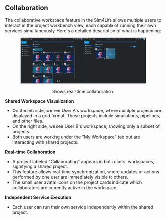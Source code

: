 ## Collaboration


The collaborative workspace feature in the Sim4Life allows multiple users to interact in the project workbench view, each capable of running their own services simultaneously. Here's a detailed description of what is happening:

<p align="center">
  <img width="80%" src="assets/workflow//colab.gif">
</p>

<p style="text-align: center;"> Shows real-time collaboration.</p>




**Shared Workspace Visualization**
  - On the left side, we see User A's workspace, where multiple projects are displayed in a grid format. These projects include simulations, pipelines, and other files.
  - On the right side, we see User B's workspace, showing only a subset of projects.
  - Both users are working under the "My Workspace" tab but are interacting with shared projects.
    
**Real-time Collaboration**
  - A project labeled "Collaborating" appears in both users' workspaces, signifying a shared project.
  - This feature allows real-time synchronization, where updates or actions performed by one user are immediately visible to others.
  - The small user avatar icons on the project cards indicate which collaborators are currently active in the workspace.
    
**Independent Service Execution**
  - Each user can run their own service independently within the shared project.
  
